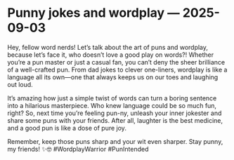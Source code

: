 # Punny jokes and wordplay — 2025-09-03

Hey, fellow word nerds! Let’s talk about the art of puns and wordplay, because let’s face it, who doesn’t love a good play on words?! Whether you’re a pun master or just a casual fan, you can’t deny the sheer brilliance of a well-crafted pun. From dad jokes to clever one-liners, wordplay is like a language all its own—one that always keeps us on our toes and laughing out loud.

It’s amazing how just a simple twist of words can turn a boring sentence into a hilarious masterpiece. Who knew language could be so much fun, right? So, next time you’re feeling pun-ny, unleash your inner jokester and share some puns with your friends. After all, laughter is the best medicine, and a good pun is like a dose of pure joy.

Remember, keep those puns sharp and your wit even sharper. Stay punny, my friends! ✨🤓 #WordplayWarrior #PunIntended